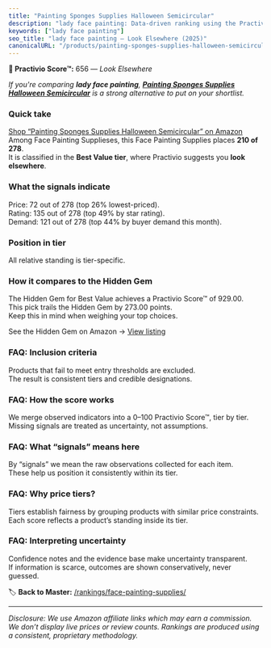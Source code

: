 ```yaml
---
title: "Painting Sponges Supplies Halloween Semicircular"
description: "lady face painting: Data-driven ranking using the Practivio Score™. Positioned by quality, value, demand, findability, momentum."
keywords: ["lady face painting"]
seo_title: "lady face painting — Look Elsewhere (2025)"
canonicalURL: "/products/painting-sponges-supplies-halloween-semicircular-B0C1FPTQW2/"
---
```


**🚫 Practivio Score™:** 656 — _Look Elsewhere_


*If you're comparing **lady face painting**, **[Painting Sponges Supplies Halloween Semicircular](https://www.amazon.com/dp/B0C1FPTQW2?tag=practivio-20)** is a strong alternative to put on your shortlist.*
### Quick take
[Shop “Painting Sponges Supplies Halloween Semicircular” on Amazon](https://www.amazon.com/dp/B0C1FPTQW2?tag=practivio-20)
Among Face Painting Supplieses, this Face Painting Supplies places **210 of 278**.  
It is classified in the **Best Value tier**, where Practivio suggests you **look elsewhere**.

### What the signals indicate
Price: 72 out of 278 (top 26% lowest-priced).  
Rating: 135 out of 278 (top 49% by star rating).  
Demand: 121 out of 278 (top 44% by buyer demand this month).

### Position in tier
All relative standing is tier-specific.

### How it compares to the Hidden Gem
The Hidden Gem for Best Value achieves a Practivio Score™ of 929.00.  
This pick trails the Hidden Gem by 273.00 points.  
Keep this in mind when weighing your top choices.  

See the Hidden Gem on Amazon → [View listing](https://www.amazon.com/dp/B07GH7WGC3?tag=practivio-20)

### FAQ: Inclusion criteria
Products that fail to meet entry thresholds are excluded.  
The result is consistent tiers and credible designations.

### FAQ: How the score works
We merge observed indicators into a 0–100 Practivio Score™, tier by tier.  
Missing signals are treated as uncertainty, not assumptions.

### FAQ: What “signals” means here
By “signals” we mean the raw observations collected for each item.  
These help us position it consistently within its tier.

### FAQ: Why price tiers?
Tiers establish fairness by grouping products with similar price constraints.  
Each score reflects a product’s standing inside its tier.

### FAQ: Interpreting uncertainty
Confidence notes and the evidence base make uncertainty transparent.  
If information is scarce, outcomes are shown conservatively, never guessed.


🏷️ **Back to Master:** [/rankings/face-painting-supplies/](/rankings/face-painting-supplies/)

---
_Disclosure: We use Amazon affiliate links which may earn a commission. We don’t display live prices or review counts. Rankings are produced using a consistent, proprietary methodology._
